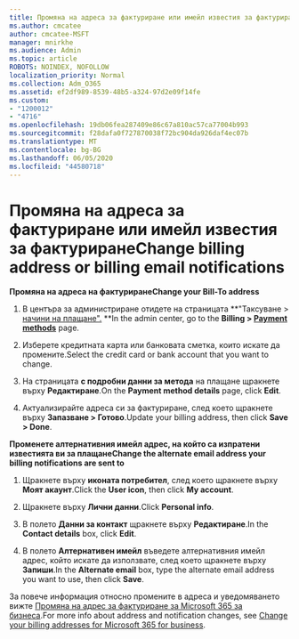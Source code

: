 ```yaml
---
title: Промяна на адреса за фактуриране или имейл известия за фактуриране
ms.author: cmcatee
author: cmcatee-MSFT
manager: mnirkhe
ms.audience: Admin
ms.topic: article
ROBOTS: NOINDEX, NOFOLLOW
localization_priority: Normal
ms.collection: Adm_O365
ms.assetid: ef2df989-8539-48b5-a324-97d2e09f14fe
ms.custom:
- "1200012"
- "4716"
ms.openlocfilehash: 19db06fea287409e86c67a810ac57ca77004b993
ms.sourcegitcommit: f28dafa0f727870038f72bc904da926daf4ec07b
ms.translationtype: MT
ms.contentlocale: bg-BG
ms.lasthandoff: 06/05/2020
ms.locfileid: "44580718"
---
```

# <a name="change-billing-address-or-billing-email-notifications"></a><span data-ttu-id="6933d-102">Промяна на адреса за фактуриране или имейл известия за фактуриране</span><span class="sxs-lookup"><span data-stu-id="6933d-102">Change billing address or billing email notifications</span></span>

<span data-ttu-id="6933d-103">**Промяна на адреса на фактуриране**</span><span class="sxs-lookup"><span data-stu-id="6933d-103">**Change your Bill-To address**</span></span>

1. <span data-ttu-id="6933d-104">В центъра за администриране отидете на страницата \*\*"Таксуване > [начини на плащане".](https://go.microsoft.com/fwlink/p/?linkid=2018806) \*\*</span><span class="sxs-lookup"><span data-stu-id="6933d-104">In the admin center, go to the **Billing > [Payment methods](https://go.microsoft.com/fwlink/p/?linkid=2018806)** page.</span></span>

2. <span data-ttu-id="6933d-105">Изберете кредитната карта или банковата сметка, които искате да промените.</span><span class="sxs-lookup"><span data-stu-id="6933d-105">Select the credit card or bank account that you want to change.</span></span>

3. <span data-ttu-id="6933d-106">На страницата **с подробни данни за метода** на плащане щракнете върху **Редактиране**.</span><span class="sxs-lookup"><span data-stu-id="6933d-106">On the **Payment method details** page, click **Edit**.</span></span>

4. <span data-ttu-id="6933d-107">Актуализирайте адреса си за фактуриране, след което щракнете върху **Запазване > Готово**.</span><span class="sxs-lookup"><span data-stu-id="6933d-107">Update your billing address, then click **Save > Done**.</span></span>

<span data-ttu-id="6933d-108">**Променете алтернативния имейл адрес, на който са изпратени известията ви за плащане**</span><span class="sxs-lookup"><span data-stu-id="6933d-108">**Change the alternate email address your billing notifications are sent to**</span></span> 

1. <span data-ttu-id="6933d-109">Щракнете върху **иконата потребител**, след което щракнете върху **Моят акаунт**.</span><span class="sxs-lookup"><span data-stu-id="6933d-109">Click the **User icon**, then click **My account**.</span></span>

2. <span data-ttu-id="6933d-110">Щракнете върху **Лични данни**.</span><span class="sxs-lookup"><span data-stu-id="6933d-110">Click **Personal info**.</span></span>

3. <span data-ttu-id="6933d-111">В полето **Данни за контакт** щракнете върху **Редактиране**.</span><span class="sxs-lookup"><span data-stu-id="6933d-111">In the **Contact details** box, click **Edit**.</span></span>

4. <span data-ttu-id="6933d-112">В полето **Алтернативен имейл** въведете алтернативния имейл адрес, който искате да използвате, след което щракнете върху **Запиши**.</span><span class="sxs-lookup"><span data-stu-id="6933d-112">In the **Alternate email** box, type the alternate email address you want to use, then click **Save**.</span></span>

<span data-ttu-id="6933d-113">За повече информация относно промените в адреса и уведомяването вижте [Промяна на адрес за фактуриране за Microsoft 365 за бизнеса](https://docs.microsoft.com/microsoft-365/commerce/billing-and-payments/change-your-billing-addresses?view=o365-worldwide).</span><span class="sxs-lookup"><span data-stu-id="6933d-113">For more info about address and notification changes, see [Change your billing addresses for Microsoft 365 for business](https://docs.microsoft.com/microsoft-365/commerce/billing-and-payments/change-your-billing-addresses?view=o365-worldwide).</span></span>
